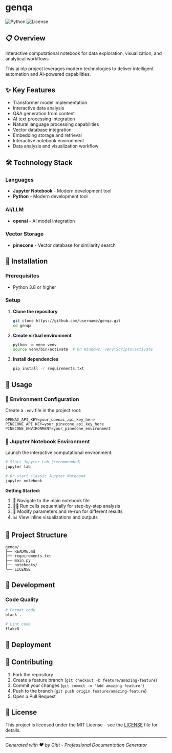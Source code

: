 # genqa

![Python](https://img.shields.io/badge/python-3.8+-blue.svg) ![License](https://img.shields.io/badge/license-MIT-blue.svg)

## 📋 Overview

Interactive computational notebook for data exploration, visualization, and analytical workflows

This ai nlp project leverages modern technologies to deliver intelligent automation and AI-powered capabilities.

## ✨ Key Features

- Transformer model implementation
- Interactive data analysis
- Q&A generation from content
- AI text processing integration
- Natural language processing capabilities
- Vector database integration
- Embedding storage and retrieval
- Interactive notebook environment
- Data analysis and visualization workflow

## 🛠️ Technology Stack

### Languages
- **Jupyter Notebook** - Modern development tool
- **Python** - Modern development tool

### AI/LLM
- **openai** - AI model integration

### Vector Storage
- **pinecone** - Vector database for similarity search

## 🚀 Installation

### Prerequisites

- Python 3.8 or higher

### Setup

1. **Clone the repository**
   ```bash
   git clone https://github.com/username/genqa.git
   cd genqa
   ```

2. **Create virtual environment**
   ```bash
   python -m venv venv
   source venv/bin/activate  # On Windows: venv\Scripts\activate
   ```

3. **Install dependencies**
   ```bash
   pip install -r requirements.txt
   ```

## 🚀 Usage

### 🔑 Environment Configuration

Create a `.env` file in the project root:

```env
OPENAI_API_KEY=your_openai_api_key_here
PINECONE_API_KEY=your_pinecone_api_key_here
PINECONE_ENVIRONMENT=your_pinecone_environment
```

### 📓 Jupyter Notebook Environment

Launch the interactive computational environment:

```bash
# Start Jupyter Lab (recommended)
jupyter lab

# Or start classic Jupyter Notebook
jupyter notebook
```

**Getting Started:**
1. 📂 Navigate to the main notebook file
2. 🏃‍♂️ Run cells sequentially for step-by-step analysis
3. 🔄 Modify parameters and re-run for different results
4. 📊 View inline visualizations and outputs

## 📁 Project Structure

```
genqa/
├── README.md
├── requirements.txt
├── main.py
├── notebooks/
└── LICENSE
```

## 🔧 Development

### Code Quality

```bash
# Format code
black .

# Lint code
flake8 .
```

## 🚀 Deployment

## 🤝 Contributing

1. Fork the repository
2. Create a feature branch (`git checkout -b feature/amazing-feature`)
3. Commit your changes (`git commit -m 'Add amazing feature'`)
4. Push to the branch (`git push origin feature/amazing-feature`)
5. Open a Pull Request

## 📄 License

This project is licensed under the MIT License - see the [LICENSE](LICENSE) file for details.

---

*Generated with ❤️ by GitIt - Professional Documentation Generator*
